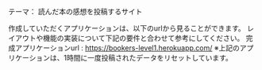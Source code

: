 テーマ： 読んだ本の感想を投稿するサイト

作成していただくアプリケーションは、以下のurlから見ることができます。
レイアウトや機能の実装について下記の要件と合わせて参考にしてください。
完成アプリケーションurl : https://bookers-level1.herokuapp.com/
※上記のアプリケーションは、1時間に一度投稿されたデータをリセットしています。
